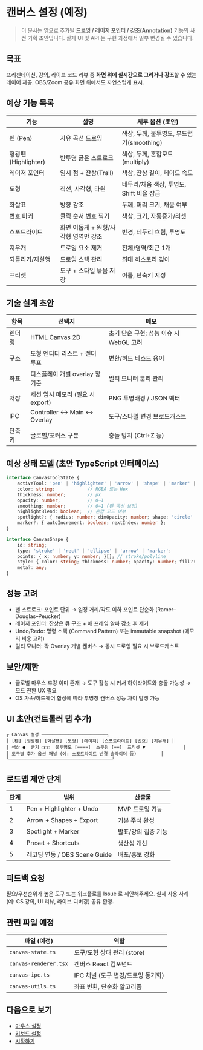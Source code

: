 # 캔버스 설정 (예정)

> 이 문서는 앞으로 추가될 **드로잉 / 레이저 포인터 / 강조(Annotation)** 기능의 사전 기획 초안입니다. 실제 UI 및 API 는 구현 과정에서 일부 변경될 수 있습니다.

## 목표
프리젠테이션, 강의, 라이브 코드 리뷰 중 **화면 위에 실시간으로 그리거나 강조**할 수 있는 레이어 제공. OBS/Zoom 공유 화면 위에서도 자연스럽게 표시.

## 예상 기능 목록
| 기능 | 설명 | 세부 옵션 (초안) |
|------|------|------------------|
| 펜 (Pen) | 자유 곡선 드로잉 | 색상, 두께, 불투명도, 부드럽기(smoothing) |
| 형광펜 (Highlighter) | 반투명 굵은 스트로크 | 색상, 두께, 혼합모드(multiply) |
| 레이저 포인터 | 임시 점 + 잔상(Trail) | 색상, 잔상 길이, 페이드 속도 |
| 도형 | 직선, 사각형, 타원 | 테두리/채움 색상, 투명도, Shift 비율 잠금 |
| 화살표 | 방향 강조 | 두께, 머리 크기, 채움 여부 |
| 번호 마커 | 클릭 순서 번호 찍기 | 색상, 크기, 자동증가/리셋 |
| 스포트라이트 | 화면 어둡게 + 원형/사각형 영역만 강조 | 반경, 테두리 흐림, 투명도 |
| 지우개 | 드로잉 요소 제거 | 전체/영역/최근 1개 |
| 되돌리기/재실행 | 드로잉 스택 관리 | 최대 히스토리 깊이 |
| 프리셋 | 도구 + 스타일 묶음 저장 | 이름, 단축키 지정 |

## 기술 설계 초안
| 항목 | 선택지 | 메모 |
|------|--------|------|
| 렌더링 | HTML Canvas 2D | 초기 단순 구현; 성능 이슈 시 WebGL 고려 |
| 구조 | 도형 엔티티 리스트 + 렌더 루프 | 변환/히트 테스트 용이 |
| 좌표 | 디스플레이 개별 overlay 창 기준 | 멀티 모니터 분리 관리 |
| 저장 | 세션 임시 메모리 (필요 시 export) | PNG 투명배경 / JSON 벡터 |
| IPC | Controller ↔ Main ↔ Overlay | 도구/스타일 변경 브로드캐스트 |
| 단축키 | 글로벌/포커스 구분 | 충돌 방지 (Ctrl+Z 등) |

## 예상 상태 모델 (초안 TypeScript 인터페이스)
```ts
interface CanvasToolState {
	activeTool: 'pen' | 'highlighter' | 'arrow' | 'shape' | 'marker' | 'spotlight' | 'eraser';
	color: string;            // RGBA 또는 Hex
	thickness: number;        // px
	opacity: number;          // 0~1
	smoothing: number;        // 0~1 (펜 곡선 보정)
	highlightBlend: boolean;  // 혼합 모드 여부
	spotlight?: { radius: number; dimOpacity: number; shape: 'circle' | 'rect' };
	marker?: { autoIncrement: boolean; nextIndex: number };
}

interface CanvasShape {
	id: string;
	type: 'stroke' | 'rect' | 'ellipse' | 'arrow' | 'marker';
	points: { x: number; y: number; }[]; // stroke/polyline
	style: { color: string; thickness: number; opacity: number; fill?: string };
	meta?: any;
}
```

## 성능 고려
- 펜 스트로크: 포인트 단위 → 일정 거리/각도 이하 포인트 단순화 (Ramer–Douglas–Peucker)
- 레이저 포인터: 잔상은 큐 구조 + 매 프레임 알파 감소 후 제거
- Undo/Redo: 명령 스택 (Command Pattern) 또는 immutable snapshot (메모리 비용 고려)
- 멀티 모니터: 각 Overlay 개별 캔버스 → 동시 드로잉 필요 시 브로드캐스트

## 보안/제한
- 글로벌 마우스 후킹 이미 존재 → 도구 활성 시 커서 하이라이트와 충돌 가능성 → 모드 전환 UX 필요
- OS 가속/하드웨어 합성에 따라 투명창 캔버스 성능 차이 발생 가능

## UI 초안(컨트롤러 탭 추가)
```
┌ Canvas 설정 ────────────────────────┐
│ [펜] [형광펜] [화살표] [도형] [레이저] [스포트라이트] [번호] [지우개] │
│ 색상 ●  굵기 ▢▢▢  불투명도 [====]  스무딩 [==]  프리셋 ▼              │
│ 도구별 추가 옵션 패널 (예: 스포트라이트 반경 슬라이더 등)         │
└──────────────────────────────────────┘
```

## 로드맵 제안 단계
| 단계 | 범위 | 산출물 |
|------|------|--------|
| 1 | Pen + Highlighter + Undo | MVP 드로잉 기능 |
| 2 | Arrow + Shapes + Export | 기본 주석 완성 |
| 3 | Spotlight + Marker | 발표/강의 집중 기능 |
| 4 | Preset + Shortcuts | 생산성 개선 |
| 5 | 레코딩 연동 / OBS Scene Guide | 배포/홍보 강화 |

## 피드백 요청
필요/우선순위가 높은 도구 또는 워크플로를 Issue 로 제안해주세요. 실제 사용 사례(예: CS 강의, UI 리뷰, 라이브 디버깅) 공유 환영.

## 관련 파일 예정
| 파일 (예정) | 역할 |
|-------------|------|
| `canvas-state.ts` | 도구/도형 상태 관리 (store) |
| `canvas-renderer.tsx` | 캔버스 React 컴포넌트 |
| `canvas-ipc.ts` | IPC 채널 (도구 변경/드로잉 동기화) |
| `canvas-utils.ts` | 좌표 변환, 단순화 알고리즘 |

## 다음으로 보기
- [마우스 설정](./mouse.md)
- [키보드 설정](./keyboard.md)
- [시작하기](./index.md)
